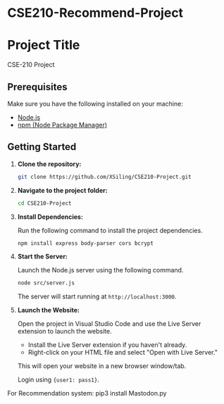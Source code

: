 # CSE210-Recommend-Project

# Project Title

CSE-210 Project

## Prerequisites

Make sure you have the following installed on your machine:

- [Node.js](https://nodejs.org/)
- [npm (Node Package Manager)](https://www.npmjs.com/)

## Getting Started

1. **Clone the repository:**

    ```bash
    git clone https://github.com/XSiling/CSE210-Project.git
    ```

2. **Navigate to the project folder:**

    ```bash
    cd CSE210-Project
    ```
    
3. **Install Dependencies:**

    Run the following command to install the project dependencies.

    ```bash
    npm install express body-parser cors bcrypt
    ```

4. **Start the Server:**

    Launch the Node.js server using the following command.

    ```bash
    node src/server.js
    ```

    The server will start running at `http://localhost:3000`.

5. **Launch the Website:**

    Open the project in Visual Studio Code and use the Live Server extension to launch the website.

    - Install the Live Server extension if you haven't already.
    - Right-click on your HTML file and select "Open with Live Server."

    This will open your website in a new browser window/tab.

    Login using `{user1: pass1}`.





For Recommendation system:
pip3 install Mastodon.py

